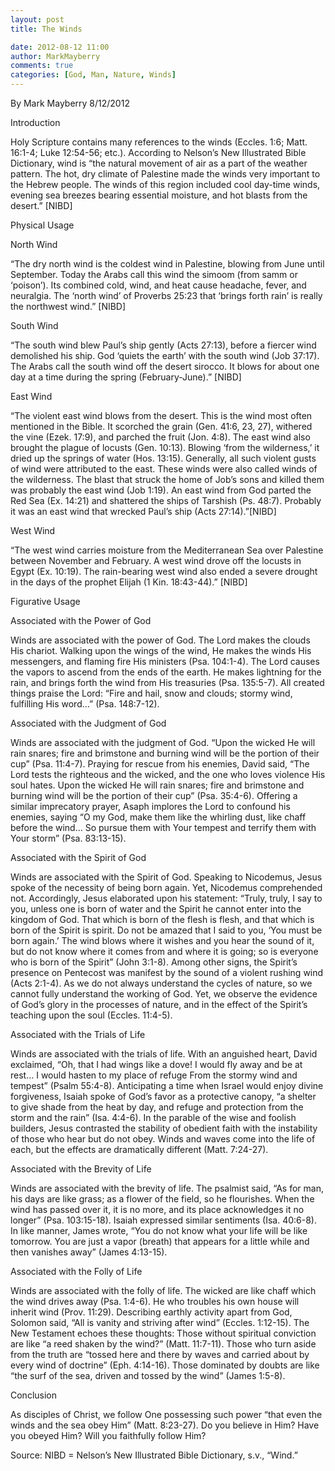```yaml
---
layout: post
title: The Winds

date: 2012-08-12 11:00
author: MarkMayberry
comments: true
categories: [God, Man, Nature, Winds]
---
```

By Mark Mayberry
8/12/2012

Introduction

Holy Scripture contains many references to the winds (Eccles. 1:6; Matt. 16:1-4; Luke 12:54-56; etc.). According to Nelson’s New Illustrated Bible Dictionary, wind is “the natural movement of air as a part of the weather pattern. The hot, dry climate of Palestine made the winds very important to the Hebrew people. The winds of this region included cool day-time winds, evening sea breezes bearing essential moisture, and hot blasts from the desert.” [NIBD]

Physical Usage

North Wind

“The dry north wind is the coldest wind in Palestine, blowing from June until September. Today the Arabs call this wind the simoom (from samm or ‘poison’). Its combined cold, wind, and heat cause headache, fever, and neuralgia. The ‘north wind’ of Proverbs 25:23 that ‘brings forth rain’ is really the northwest wind.” [NIBD]

South Wind

“The south wind blew Paul’s ship gently (Acts 27:13), before a fiercer wind demolished his ship. God ‘quiets the earth’ with the south wind (Job 37:17). The Arabs call the south wind off the desert sirocco. It blows for about one day at a time during the spring (February-June).” [NIBD]

East Wind

“The violent east wind blows from the desert. This is the wind most often mentioned in the Bible. It scorched the grain (Gen. 41:6, 23, 27), withered the vine (Ezek. 17:9), and parched the fruit (Jon. 4:8). The east wind also brought the plague of locusts (Gen. 10:13). Blowing ‘from the wilderness,’ it dried up the springs of water (Hos. 13:15). Generally, all such violent gusts of wind were attributed to the east. These winds were also called winds of the wilderness. The blast that struck the home of Job’s sons and killed them was probably the east wind (Job 1:19). An east wind from God parted the Red Sea (Ex. 14:21) and shattered the ships of Tarshish (Ps. 48:7). Probably it was an east wind that wrecked Paul’s ship (Acts 27:14).”[NIBD]

West Wind

“The west wind carries moisture from the Mediterranean Sea over Palestine between November and February. A west wind drove off the locusts in Egypt (Ex. 10:19). The rain-bearing west wind also ended a severe drought in the days of the prophet Elijah (1 Kin. 18:43-44).” [NIBD]

Figurative Usage

Associated with the Power of God

Winds are associated with the power of God. The Lord makes the clouds His chariot. Walking upon the wings of the wind, He makes the winds His messengers, and flaming fire His ministers (Psa. 104:1-4). The Lord causes the vapors to ascend from the ends of the earth. He makes lightning for the rain, and brings forth the wind from His treasuries (Psa. 135:5-7). All created things praise the Lord: “Fire and hail, snow and clouds; stormy wind, fulfilling His word…” (Psa. 148:7-12).

Associated with the Judgment of God

Winds are associated with the judgment of God. “Upon the wicked He will rain snares; fire and brimstone and burning wind will be the portion of their cup” (Psa. 11:4-7). Praying for rescue from his enemies, David said, “The Lord tests the righteous and the wicked, and the one who loves violence His soul hates. Upon the wicked He will rain snares; fire and brimstone and burning wind will be the portion of their cup” (Psa. 35:4-6). Offering a similar imprecatory prayer, Asaph implores the Lord to confound his enemies, saying “O my God, make them like the whirling dust, like chaff before the wind… So pursue them with Your tempest and terrify them with Your storm” (Psa. 83:13-15).

Associated with the Spirit of God

Winds are associated with the Spirit of God. Speaking to Nicodemus, Jesus spoke of the necessity of being born again. Yet, Nicodemus comprehended not. Accordingly, Jesus elaborated upon his statement: “Truly, truly, I say to you, unless one is born of water and the Spirit he cannot enter into the kingdom of God. That which is born of the flesh is flesh, and that which is born of the Spirit is spirit. Do not be amazed that I said to you, ‘You must be born again.’ The wind blows where it wishes and you hear the sound of it, but do not know where it comes from and where it is going; so is everyone who is born of the Spirit” (John 3:1-8). Among other signs, the Spirit’s presence on Pentecost was manifest by the sound of a violent rushing wind (Acts 2:1-4). As we do not always understand the cycles of nature, so we cannot fully understand the working of God. Yet, we observe the evidence of God’s glory in the processes of nature, and in the effect of the Spirit’s teaching upon the soul (Eccles. 11:4-5).

Associated with the Trials of Life

Winds are associated with the trials of life. With an anguished heart, David exclaimed, “Oh, that I had wings like a dove! I would fly away and be at rest… I would hasten to my place of refuge From the stormy wind and tempest” (Psalm 55:4-8). Anticipating a time when Israel would enjoy divine forgiveness, Isaiah spoke of God’s favor as a protective canopy, “a shelter to give shade from the heat by day, and refuge and protection from the storm and the rain” (Isa. 4:4-6). In the parable of the wise and foolish builders, Jesus contrasted the stability of obedient faith with the instability of those who hear but do not obey. Winds and waves come into the life of each, but the effects are dramatically different (Matt. 7:24-27).

Associated with the Brevity of Life

Winds are associated with the brevity of life. The psalmist said, “As for man, his days are like grass; as a flower of the field, so he flourishes. When the wind has passed over it, it is no more, and its place acknowledges it no longer” (Psa. 103:15-18). Isaiah expressed similar sentiments (Isa. 40:6-8). In like manner, James wrote, “You do not know what your life will be like tomorrow. You are just a vapor (breath) that appears for a little while and then vanishes away” (James 4:13-15).

Associated with the Folly of Life

Winds are associated with the folly of life. The wicked are like chaff which the wind drives away (Psa. 1:4-6). He who troubles his own house will inherit wind (Prov. 11:29). Describing earthly activity apart from God, Solomon said, “All is vanity and striving after wind” (Eccles. 1:12-15). The New Testament echoes these thoughts: Those without spiritual conviction are like “a reed shaken by the wind?” (Matt. 11:7-11). Those who turn aside from the truth are “tossed here and there by waves and carried about by every wind of doctrine” (Eph. 4:14-16). Those dominated by doubts are like “the surf of the sea, driven and tossed by the wind” (James 1:5-8).

Conclusion

As disciples of Christ, we follow One possessing such power “that even the winds and the sea obey Him” (Matt. 8:23-27). Do you believe in Him? Have you obeyed Him? Will you faithfully follow Him? 

Source: NIBD = Nelson’s New Illustrated Bible Dictionary, s.v., “Wind.”
